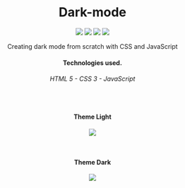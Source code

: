 <h1 align="center">Dark-mode</h1>

<p align="center">
 <img src="https://img.shields.io/github/license/Ias4g/dark-mode">
 <img src="https://img.shields.io/github/languages/count/Ias4g/dark-mode">
 <img src="https://img.shields.io/github/languages/top/Ias4g/dark-mode">
 <img src="https://img.shields.io/github/repo-size/Ias4g/dark-mode">
</p>

<p align="center">Creating dark mode from scratch with CSS and JavaScript</p>

<h4 align="center">Technologies used.</h4>
<h6 align="center">HTML 5 - CSS 3 - JavaScript</h6>

<br>

<h4 align="center">Theme Light</h4>
<p align="center">
 <img src="https://user-images.githubusercontent.com/62667424/79051807-a949f380-7c08-11ea-8a6c-d867ccace054.png">
</p>

<br>

<h4 align="center">Theme Dark</h4>
<p align="center">
 <img src="https://user-images.githubusercontent.com/62667424/79051805-a8b15d00-7c08-11ea-9d27-1f1c7e24c368.png">
</p>
